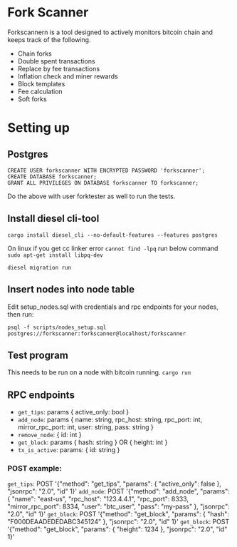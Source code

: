 # Fork Scanner

Forkscannern is a tool designed to actively monitors bitcoin chain and keeps track of the following.

- Chain forks
- Double spent transactions
- Replace by fee transactions
- Inflation check and miner rewards
- Block templates
- Fee calculation
- Soft forks


# Setting up

## Postgres
```
CREATE USER forkscanner WITH ENCRYPTED PASSWORD 'forkscanner';
CREATE DATABASE forkscanner;
GRANT ALL PRIVILEGES ON DATABASE forkscanner TO forkscanner;
```
Do the above with user forktester as well to run the tests.

## Install diesel cli-tool
`cargo install diesel_cli --no-default-features --features postgres`

On linux if you get cc linker error `cannot find -lpq` run below command
`sudo apt-get install libpq-dev`

`diesel migration run`

## Insert nodes into node table
Edit setup_nodes.sql with credentials and rpc endpoints for your nodes, then run:
```
psql -f scripts/nodes_setup.sql postgres://forkscanner:forkscanner@localhost/forkscanner
```

## Test program
This needs to be run on a node with bitcoin running.
`cargo run`

## RPC endpoints
- `get_tips`: params { active_only: bool }
- `add_node`: params { name: string, rpc_host: string, rpc_port: int, mirror_rpc_port: int, user: string, pass: string }
- `remove_node`: { id: int }
- `get_block`: params { hash: string } OR { height: int } 
- `tx_is_active`: params: { id: string }

### POST example:
`get_tips`: POST '{"method": "get_tips", "params": { "active_only": false }, "jsonrpc": "2.0", "id" 1}'
`add_node`: POST '{"method": "add_node", "params": { "name": "east-us", "rpc_host": "123.4.4.1", "rpc_port": 8333, "mirror_rpc_port": 8334, "user": "btc_user", "pass": "my-pass" }, "jsonrpc": "2.0", "id" 1}'
`get_block`: POST '{"method": "get_block", "params": { "hash": "F000DEAADEDEDABC345124" }, "jsonrpc": "2.0", "id" 1}'
`get_block`: POST '{"method": "get_block", "params": { "height": 1234 }, "jsonrpc": "2.0", "id" 1}'
